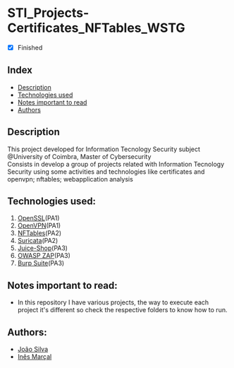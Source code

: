 # STI_Projects-Certificates_NFTables_WSTG

- [x] Finished

## Index
- [Description](#description)
- [Technologies used](#technologies-used)
- [Notes important to read](#notes-important-to-read)
- [Authors](#authors)

## Description
This project developed for Information Tecnology Security subject @University of Coimbra, Master of Cybersecurity <br>
Consists in develop a group of projects related with Information Tecnology Security using some activities and technologies like certificates and openvpn; nftables; webapplication analysis

## Technologies used:
1. [OpenSSL](https://www.openssl.org)(PA1)
2. [OpenVPN](https://openvpn.net/vpn-server-resources/connecting-to-access-server-with-linux/)(PA1)
3. [NFTables](https://wiki.nftables.org/wiki-nftables/index.php/Main_Page)(PA2)
4. [Suricata](https://suricata.io/download/)(PA2)
5. [Juice-Shop](https://github.com/juice-shop/juice-shop)(PA3)
6. [OWASP ZAP](https://www.zaproxy.org/download/)(PA3)
7. [Burp Suite](https://portswigger.net/burp/communitydownload)(PA3)


## Notes important to read:
   - In this repository I have various projects, the way to execute each project it's different so check the respective folders to know how to run.

## Authors:
- [João Silva](https://github.com/joaosilva21)
- [Inês Marçal](https://github.com/inesmarcal)
